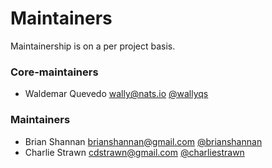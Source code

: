 # Maintainers

Maintainership is on a per project basis.

### Core-maintainers
   - Waldemar Quevedo <wally@nats.io> [@wallyqs](https://github.com/wallyqs)

### Maintainers
   - Brian Shannan <brianshannan@gmail.com> [@brianshannan](https://github.com/brianshannan)
   - Charlie Strawn <cdstrawn@gmail.com> [@charliestrawn](https://github.com/charliestrawn)
